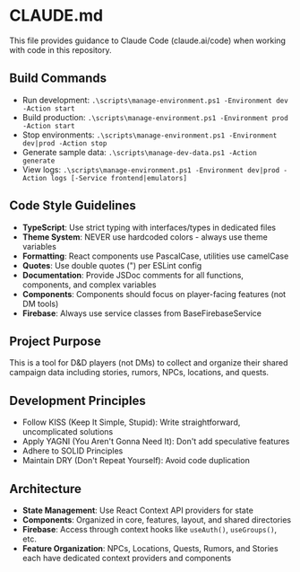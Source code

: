 # CLAUDE.md

This file provides guidance to Claude Code (claude.ai/code) when working with code in this repository.

## Build Commands
- Run development: `.\scripts\manage-environment.ps1 -Environment dev -Action start`
- Build production: `.\scripts\manage-environment.ps1 -Environment prod -Action start`
- Stop environments: `.\scripts\manage-environment.ps1 -Environment dev|prod -Action stop`
- Generate sample data: `.\scripts\manage-dev-data.ps1 -Action generate`
- View logs: `.\scripts\manage-environment.ps1 -Environment dev|prod -Action logs [-Service frontend|emulators]`

## Code Style Guidelines
- **TypeScript**: Use strict typing with interfaces/types in dedicated files
- **Theme System**: NEVER use hardcoded colors - always use theme variables
- **Formatting**: React components use PascalCase, utilities use camelCase
- **Quotes**: Use double quotes (") per ESLint config
- **Documentation**: Provide JSDoc comments for all functions, components, and complex variables
- **Components**: Components should focus on player-facing features (not DM tools)
- **Firebase**: Always use service classes from BaseFirebaseService

## Project Purpose
This is a tool for D&D players (not DMs) to collect and organize their shared campaign data including stories, rumors, NPCs, locations, and quests.

## Development Principles
- Follow KISS (Keep It Simple, Stupid): Write straightforward, uncomplicated solutions
- Apply YAGNI (You Aren't Gonna Need It): Don't add speculative features
- Adhere to SOLID Principles
- Maintain DRY (Don't Repeat Yourself): Avoid code duplication

## Architecture
- **State Management**: Use React Context API providers for state
- **Components**: Organized in core, features, layout, and shared directories
- **Firebase**: Access through context hooks like `useAuth()`, `useGroups()`, etc.
- **Feature Organization**: NPCs, Locations, Quests, Rumors, and Stories each have dedicated context providers and components
